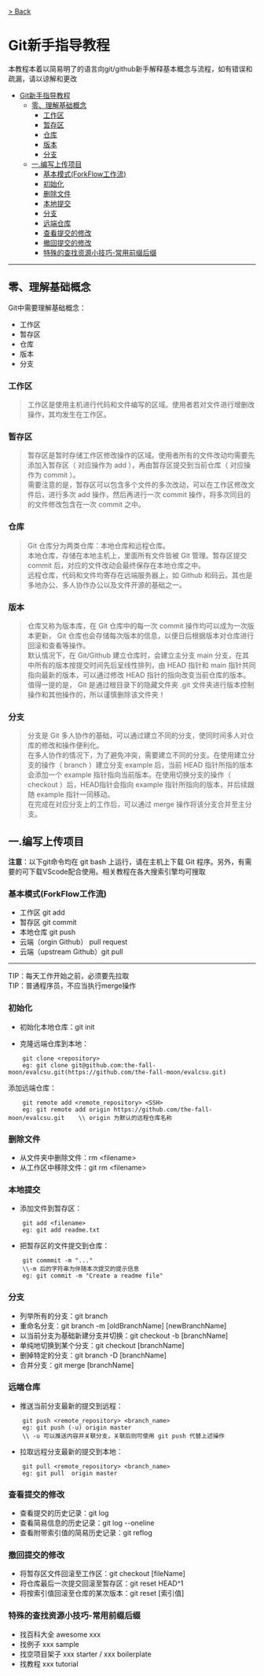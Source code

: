
[> Back](./git-helper/README.md)
# Git新手指导教程
本教程本着以简易明了的语言向git/github新手解释基本概念与流程，如有错误和疏漏，请以谅解和更改
<!-- TOC -->

- [Git新手指导教程](#git新手指导教程)
	- [零、理解基础概念](#零理解基础概念)
		- [工作区](#工作区)
		- [暂存区](#暂存区)
		- [仓库](#仓库)
		- [版本](#版本)
		- [分支](#分支)
	- [一.编写上传项目](#一编写上传项目)
		- [基本模式(ForkFlow工作流)](#基本模式forkflow工作流)
		- [初始化](#初始化)
		- [删除文件](#删除文件)
		- [本地提交](#本地提交)
		- [分支](#分支-1)
		- [远端仓库](#远端仓库)
		- [查看提交的修改](#查看提交的修改)
		- [撤回提交的修改](#撤回提交的修改)
		- [特殊的查找资源小技巧-常用前缀后缀](#特殊的查找资源小技巧-常用前缀后缀)

<!-- /TOC -->
--------------------
## 零、理解基础概念
Git中需要理解基础概念：
- 工作区
- 暂存区
- 仓库
- 版本
- 分支

### 工作区
>工作区是使用主机进行代码和文件编写的区域。使用者若对文件进行增删改操作，其均发生在工作区。
### 暂存区
>暂存区是暂时存储工作区修改操作的区域。使用者所有的文件改动均需要先添加入暂存区（ 对应操作为 add ），再由暂存区提交到当前仓库（ 对应操作为 commit ）。<br>
需要注意的是，暂存区可以包含多个文件的多次改动，可以在工作区修改文件后，进行多次 add 操作，然后再进行一次 commit 操作，将多次同目的的文件修改包含在一次 commit 之中。
### 仓库
>Git 仓库分为两类仓库：本地仓库和远程仓库。<br>
本地仓库，存储在本地主机上，里面所有文件皆被 Git 管理。暂存区提交 commit 后，对应的文件改动会最终保存在本地仓库之中。<br>
远程仓库，代码和文件均寄存在远端服务器上，如 Github 和码云。其也是多地办公、多人协作办公以及文件开源的基础之一。

### 版本
>仓库又称为版本库，在 Git 仓库中的每一次 commit 操作均可以成为一次版本更新， Git 仓库也会存储每次版本的信息，以便日后根据版本对仓库进行回滚和查看等操作。<br>
默认情况下，在 Git/Github 建立仓库时，会建立主分支 main 分支，在其中所有的版本按提交时间先后呈线性排列，由 HEAD 指针和 main 指针共同指向最新的版本，可以通过修改 HEAD 指针的指向改变当前仓库的版本。<br>
值得一提的是， Git 是通过根目录下的隐藏文件夹 .git 文件夹进行版本控制操作和其他操作的，所以谨慎删除该文件夹！
### 分支
>分支是 Git 多人协作的基础，可以通过建立不同的分支，使同时间多人对仓库的修改和操作便利化。<br>
在多人协作的情况下，为了避免冲突，需要建立不同的分支。在使用建立分支的操作（ branch ）建立分支 example 后，当前 HEAD 指针所指的版本会添加一个 example 指针指向当前版本。在使用切换分支的操作（ checkout ）后，HEAD指针会指向 example 指针所指向的版本，并后续跟随 example 指针一同移动。<br>
在完成在对应分支上的工作后，可以通过 merge 操作将该分支合并至主分支。

## 一.编写上传项目
**注意**：以下git命令均在 git bash 上运行，请在主机上下载 Git 程序。另外，有需要的可下载VScode配合使用。相关教程在各大搜索引擎均可搜取
### 基本模式(ForkFlow工作流)
- 工作区 
git add <fileName>
- 暂存区
git commit
- 本地仓库
git push
- 云端（orgin Github）
pull request
- 云端（upstream Github）git pull
***
TIP：每天工作开始之前，必须要先拉取 <br>
TIP：普通程序员，不应当执行merge操作
### 初始化

- 初始化本地仓库：git init

- 克隆远端仓库到本地：
```
	git clone <repository>
	eg: git clone git@github.com:the-fall-moon/evalcsu.git(https://github.com/the-fall-moon/evalcsu.git)
```
添加远端仓库：
```
	git remote add <remote_repository> <SSH>
   	eg: git remote add origin https://github.com/the-fall-moon/evalcsu.git    \\ origin 为默认的远程仓库名称
```

### 删除文件

- 从文件夹中删除文件：rm \<filename>
- 从工作区中移除文件：git rm \<filename>

### 本地提交

- 添加文件到暂存区：
```
	git add <filename>
	eg: git add readme.txt
```

- 把暂存区的文件提交到仓库：
```
	git commmit -m "..." 
    \\-m 后的字符串为伴随本次提交的提示信息
	eg: git commit -m "Create a readme file"
```

### 分支

- 列举所有的分支：git branch
- 重命名分支：git branch -m [oldBranchName] [newBranchName]
- 以当前分支为基础新建分支并切换：git checkout -b [branchName]
- 单纯地切换到某个分支：git checkout [branchName]
- 删掉特定的分支：git branch -D [branchName]
- 合并分支：git merge [branchName]

### 远端仓库

- 推送当前分支最新的提交到远程：
```
	git push <remote_repository> <branch_name>	
	eg: git push (-u) origin master     
    \\ -u 可以推送内容并关联分支，关联后则可使用 git push 代替上述操作
```

- 拉取远程分支最新的提交到本地：
```
	git pull <remote_repository> <branch_name>	
    eg: git pull  origin master  
```

### 查看提交的修改

- 查看提交的历史记录：git log
- 查看简易信息的历史记录：git log --oneline
- 查看附带索引值的简易历史记录：git reflog


### 撤回提交的修改

- 将暂存区文件回滚至工作区：git checkout [fileName]
- 将仓库最后一次提交回滚至暂存区：git reset HEAD^1
- 将按索引值回滚至仓库的某次版本：git reset [索引值]


### 特殊的查找资源小技巧-常用前缀后缀
- 找百科大全 awesome xxx
- 找例子 xxx sample
- 找空项目架子 xxx starter / xxx boilerplate
- 找教程 xxx tutorial


